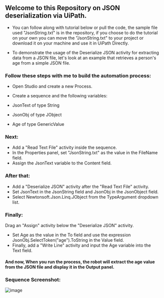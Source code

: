 ## Welcome to this Repository on JSON deserialization via UiPath.
- You can follow along with tutorial below or pull the code, the sample file used "JsonString.txt" is in the repository, if you choose to do the tutorial on your own you can move the "JsonString.txt" to your project or download it on your machine and use it in UiPath Directly.

 - To demonstrate the usage of the Deserialize JSON activity for extracting data from a JSON file, let's look at an example that retrieves a person's age from a simple JSON file.

### Follow these steps with me to build the automation process:

 - Open Studio and create a new Process.
 - Create a sequence and the following variables:

 - JsonText of type	String	
 - JsonObj	of type JObject	
 - Age	of type GenericValue

### Next:
 - Add a "Read Text File" activity inside the sequence.
 - In the Properties panel, set "JsonString.txt" as the value in the FileName field.
 - Assign the JsonText variable to the Content field.
### After that:
 - Add a "Deserialize JSON" activity after the "Read Text File" activity.
 - Set JsonText in the JsonString field and JsonObj in the JsonObject field.
 - Select Newtonsoft.Json.Linq.JObject from the TypeArgument dropdown list.

### Finally:
Drag an "Assign" activity below the "Deserialize JSON" activity.

 - Set Age as the value in the To field and use the expression JsonObj.SelectToken("age").ToString in the Value field.
 - Finally, add a "Write Line" activity and input the Age variable into the Text field.

#### And now, When you run the process, the robot will extract the age value from the JSON file and display it in the Output panel.

### Sequence Screenshot: 

![image](https://github.com/user-attachments/assets/b3d91e06-f028-4ad1-918e-97fd45cba5ce)

